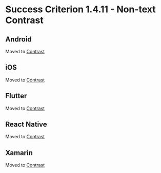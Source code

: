 # Success Criterion 1.4.11 - Non-text Contrast

## Android

Moved to [Contrast](../contrast.md)

## iOS

Moved to [Contrast](../contrast.md)

## Flutter

Moved to [Contrast](../contrast.md)

## React Native

Moved to [Contrast](../contrast.md)

## Xamarin

Moved to [Contrast](../contrast.md)
